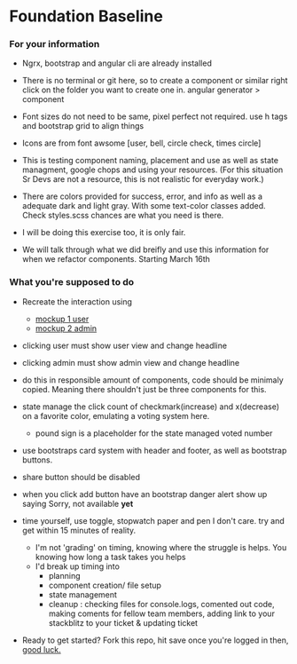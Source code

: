 # Foundation Baseline

### For your information

* Ngrx, bootstrap and angular cli are already installed
* There is no terminal or git here, so to create a component or similar right click on the folder you want to
  create one in.
  angular generator > component
* Font sizes do not need to be same, pixel perfect not required. use h tags
  and bootstrap grid to align things

* Icons are from font awsome [user, bell, circle check, times circle]

* This is testing component naming, placement and use as well as state managment, google chops and using your
  resources. (For this situation Sr Devs are not a resource, this is not realistic for everyday work.)

* There are colors provided for success, error, and info as well as a adequate dark and light gray. With some
  text-color classes added. Check styles.scss chances are what you need is there.
* I will be doing this exercise too, it is only fair.
* We will talk through what we did breifly and use this information for when we refactor components. Starting
  March 16th


### What you're supposed to do


* Recreate the interaction using

  - [mockup 1 user](https://github.com/kaseymccormick/angular-exercises/blob/main/foundation-baseline/admin-view.svg)
  - [mockup 2 admin](https://github.com/kaseymccormick/angular-exercises/blob/main/foundation-baseline/user-view.svg)

* clicking user must show user view and change headline
* clicking admin must show admin view and change headline
* do this in responsible amount of components, code should be minimaly copied.
  Meaning there shouldn't just be three components for this.

* state manage the click count of checkmark(increase) and x(decrease) on a favorite color, emulating a voting
  system
  here.
    - pound sign is a placeholder for the state managed voted number

* use bootstraps card system with header and footer, as well as bootstrap buttons.
* share button should be disabled
* when you click add button have an bootstrap danger alert show up saying Sorry, not available <b>yet</b>
* time yourself, use toggle, stopwatch paper and pen I don't care. try and get within 15 minutes of reality.
    - I'm not 'grading' on timing, knowing where the struggle is helps. You knowing how long a task takes you helps
    - I'd break up timing into 
      - planning
      - component creation/ file setup
      - state management
      - cleanup : checking files for console.logs, comented out code, making coments for fellow team members,
  adding link to your stackblitz to your ticket & updating ticket


* Ready to get started? Fork this repo, hit save once you're logged in then, [good luck.](https://media.giphy.com/media/kVaj8JXJcDsqs/giphy.gif)

